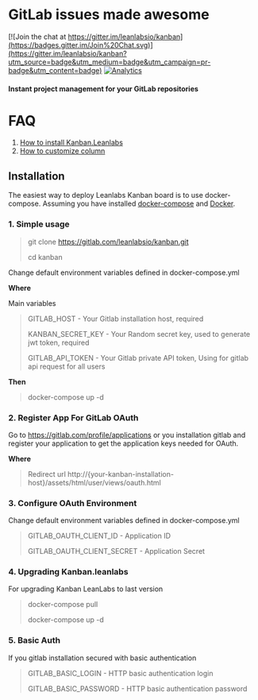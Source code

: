 # GitLab issues made awesome

[![Join the chat at https://gitter.im/leanlabsio/kanban](https://badges.gitter.im/Join%20Chat.svg)](https://gitter.im/leanlabsio/kanban?utm_source=badge&utm_medium=badge&utm_campaign=pr-badge&utm_content=badge)
[![Analytics](https://ga-beacon.appspot.com/UA-66361671-1/leanlabs/kanban)](https://github.com/igrigorik/ga-beacon)
#### Instant project management for your GitLab repositories

# FAQ

1. [How to install Kanban.Leanlabs](https://gitlab.com/leanlabsio/kanban/wikis/install)
2. [How to customize column](https://gitlab.com/leanlabsio/kanban/wikis/Customizing-columns)


## Installation

The easiest way to deploy Leanlabs Kanban board is to use docker-compose. 
Assuming you have installed [docker-compose](https://docs.docker.com/compose/) and [Docker](https://www.docker.com/).

### 1. Simple usage

> git clone https://gitlab.com/leanlabsio/kanban.git
>
> cd kanban

Change default environment variables defined in docker-compose.yml 

**Where**

Main variables

> GITLAB_HOST - Your Gitlab installation host, required
>
> KANBAN_SECRET_KEY - Your Random secret key, used to generate jwt token, required
>
> GITLAB_API_TOKEN - Your Gitlab private API token, Using for gitlab api request for all users

**Then**

> docker-compose up -d

### 2. Register App For GitLab OAuth

Go to https://gitlab.com/profile/applications or you installation gitlab and register your application to get the application keys needed for OAuth.

**Where**

> Redirect url http://{your-kanban-installation-host}/assets/html/user/views/oauth.html

### 3. Configure OAuth Environment

Change default environment variables defined in docker-compose.yml 

> GITLAB_OAUTH_CLIENT_ID - Application ID
> 
> GITLAB_OAUTH_CLIENT_SECRET - Application Secret 

### 4. Upgrading Kanban.leanlabs

For upgrading Kanban LeanLabs to last version

> docker-compose pull
>
> docker-compose up -d

### 5. Basic Auth

If you gitlab installation secured with basic authentication

> GITLAB_BASIC_LOGIN - HTTP basic authentication login
>
> GITLAB_BASIC_PASSWORD -  HTTP basic authentication password